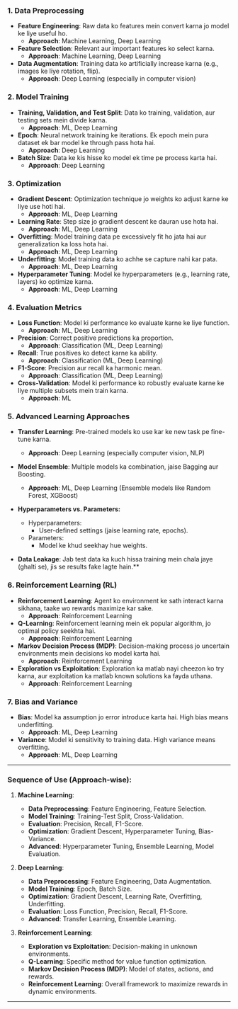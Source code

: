 
### **1. Data Preprocessing**
- **Feature Engineering**: Raw data ko features mein convert karna jo model ke liye useful ho.  
   - **Approach**: Machine Learning, Deep Learning
- **Feature Selection**: Relevant aur important features ko select karna.  
   - **Approach**: Machine Learning, Deep Learning
- **Data Augmentation**: Training data ko artificially increase karna (e.g., images ke liye rotation, flip).  
   - **Approach**: Deep Learning (especially in computer vision)

### **2. Model Training**
- **Training, Validation, and Test Split**: Data ko training, validation, aur testing sets mein divide karna.  
   - **Approach**: ML, Deep Learning
- **Epoch**: Neural network training ke iterations. Ek epoch mein pura dataset ek bar model ke through pass hota hai.  
   - **Approach**: Deep Learning
- **Batch Size**: Data ke kis hisse ko model ek time pe process karta hai.  
   - **Approach**: Deep Learning

### **3. Optimization**
- **Gradient Descent**: Optimization technique jo weights ko adjust karne ke liye use hoti hai.  
   - **Approach**: ML, Deep Learning
- **Learning Rate**: Step size jo gradient descent ke dauran use hota hai.  
   - **Approach**: ML, Deep Learning
- **Overfitting**: Model training data pe excessively fit ho jata hai aur generalization ka loss hota hai.  
   - **Approach**: ML, Deep Learning
- **Underfitting**: Model training data ko achhe se capture nahi kar pata.  
   - **Approach**: ML, Deep Learning
- **Hyperparameter Tuning**: Model ke hyperparameters (e.g., learning rate, layers) ko optimize karna.  
   - **Approach**: ML, Deep Learning

### **4. Evaluation Metrics**
- **Loss Function**: Model ki performance ko evaluate karne ke liye function.  
   - **Approach**: ML, Deep Learning
- **Precision**: Correct positive predictions ka proportion.  
   - **Approach**: Classification (ML, Deep Learning)
- **Recall**: True positives ko detect karne ka ability.  
   - **Approach**: Classification (ML, Deep Learning)
- **F1-Score**: Precision aur recall ka harmonic mean.  
   - **Approach**: Classification (ML, Deep Learning)
- **Cross-Validation**: Model ki performance ko robustly evaluate karne ke liye multiple subsets mein train karna.  
   - **Approach**: ML

### **5. Advanced Learning Approaches**
- **Transfer Learning**: Pre-trained models ko use kar ke new task pe fine-tune karna.  
   - **Approach**: Deep Learning (especially computer vision, NLP)
- **Model Ensemble**: Multiple models ka combination, jaise Bagging aur Boosting.  
   - **Approach**: ML, Deep Learning (Ensemble models like Random Forest, XGBoost)
 - **Hyperparameters vs. Parameters:** 
     - Hyperparameters: 
         - User-defined settings (jaise learning rate, epochs).
      - Parameters: 
          - Model ke khud seekhay hue weights.

- **Data Leakage**: Jab test data ka kuch hissa training mein chala jaye (ghalti se), jis se results fake lagte hain.**

### **6. Reinforcement Learning (RL)**
- **Reinforcement Learning**: Agent ko environment ke sath interact karna sikhana, taake wo rewards maximize kar sake.  
   - **Approach**: Reinforcement Learning
- **Q-Learning**: Reinforcement learning mein ek popular algorithm, jo optimal policy seekhta hai.  
   - **Approach**: Reinforcement Learning
- **Markov Decision Process (MDP)**: Decision-making process jo uncertain environments mein decisions ko model karta hai.  
   - **Approach**: Reinforcement Learning
- **Exploration vs Exploitation**: Exploration ka matlab nayi cheezon ko try karna, aur exploitation ka matlab known solutions ka fayda uthana.  
   - **Approach**: Reinforcement Learning

### **7. Bias and Variance**
- **Bias**: Model ka assumption jo error introduce karta hai. High bias means underfitting.  
   - **Approach**: ML, Deep Learning
- **Variance**: Model ki sensitivity to training data. High variance means overfitting.  
   - **Approach**: ML, Deep Learning

---

### **Sequence of Use** (Approach-wise):

1. **Machine Learning**:
   - **Data Preprocessing**: Feature Engineering, Feature Selection.
   - **Model Training**: Training-Test Split, Cross-Validation.
   - **Evaluation**: Precision, Recall, F1-Score.
   - **Optimization**: Gradient Descent, Hyperparameter Tuning, Bias-Variance.
   - **Advanced**: Hyperparameter Tuning, Ensemble Learning, Model Evaluation.

2. **Deep Learning**:
   - **Data Preprocessing**: Feature Engineering, Data Augmentation.
   - **Model Training**: Epoch, Batch Size.
   - **Optimization**: Gradient Descent, Learning Rate, Overfitting, Underfitting.
   - **Evaluation**: Loss Function, Precision, Recall, F1-Score.
   - **Advanced**: Transfer Learning, Ensemble Learning.

3. **Reinforcement Learning**:
   - **Exploration vs Exploitation**: Decision-making in unknown environments.
   - **Q-Learning**: Specific method for value function optimization.
   - **Markov Decision Process (MDP)**: Model of states, actions, and rewards.
   - **Reinforcement Learning**: Overall framework to maximize rewards in dynamic environments.

---